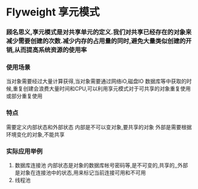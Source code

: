 # Flyweight 享元模式

### 顾名思义,享元模式是对共享单元的定义.我们对共享已经存在的对象来减少需要创建的次数.减少内存的占用量的同时,避免大量类似创建的开销,从而提高系统资源的使用率

### 使用场景
当对象需要经过大量计算获得,当对象需要通过网络iO,磁盘IO 数据库等中获取的时候,重复创建会浪费大量时间和CPU,可以利用享元模式对于可共享的对象重复使用或部分重复使用

### 特点
需要定义内部状态和外部状态
内部是不可以变对象,要共享的对象
外部是需要根据环境变化的对象,不能共享

### 实际应用举例
1. 数据库连接池  内部状态是对象的数据库帐号密码等,是不可变的,共享的,,外部是对象在连接池中的状态,用来标记当前连接可用和不可用
2. 线程池
